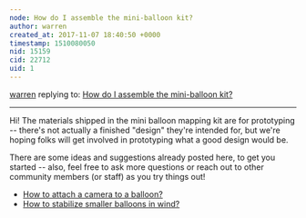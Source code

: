```yaml
---
node: How do I assemble the mini-balloon kit?
author: warren
created_at: 2017-11-07 18:40:50 +0000
timestamp: 1510080050
nid: 15159
cid: 22712
uid: 1
---
```




[warren](../profile/warren) replying to: [How do I assemble the mini-balloon kit?](../notes/asnow/11-07-2017/how-do-i-assemble-the-mini-balloon-kit)

----
Hi! The materials shipped in the mini balloon mapping kit are for prototyping -- there's not actually a finished "design" they're intended for, but we're hoping folks will get involved in prototyping what a good design would be.

There are some ideas and suggestions already posted here, to get you started -- also, feel free to ask more questions or reach out to other community members (or staff) as you try things out!

* [How to attach a camera to a balloon?](https://publiclab.org/notes/warren/07-03-2017/what-s-the-best-way-to-attach-a-camera-to-a-balloon)
* [How to stabilize smaller balloons in wind?](https://publiclab.org/notes/warren/09-19-2017/how-do-i-stabilize-smaller-balloons-and-prevent-them-from-being-blown-down-in-the-wind)